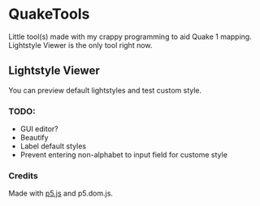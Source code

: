 # QuakeTools

Little tool(s) made with my crappy programming to aid Quake 1 mapping. Lightstyle Viewer is the only tool right now.

## Lightstyle Viewer
You can preview default lightstyles and test custom style.

### TODO:
* GUI editor?
* Beautify
* Label default styles
* Prevent entering non-alphabet to input field for custome style

### Credits
Made with [p5.js](https://p5js.org/) and p5.dom.js.
